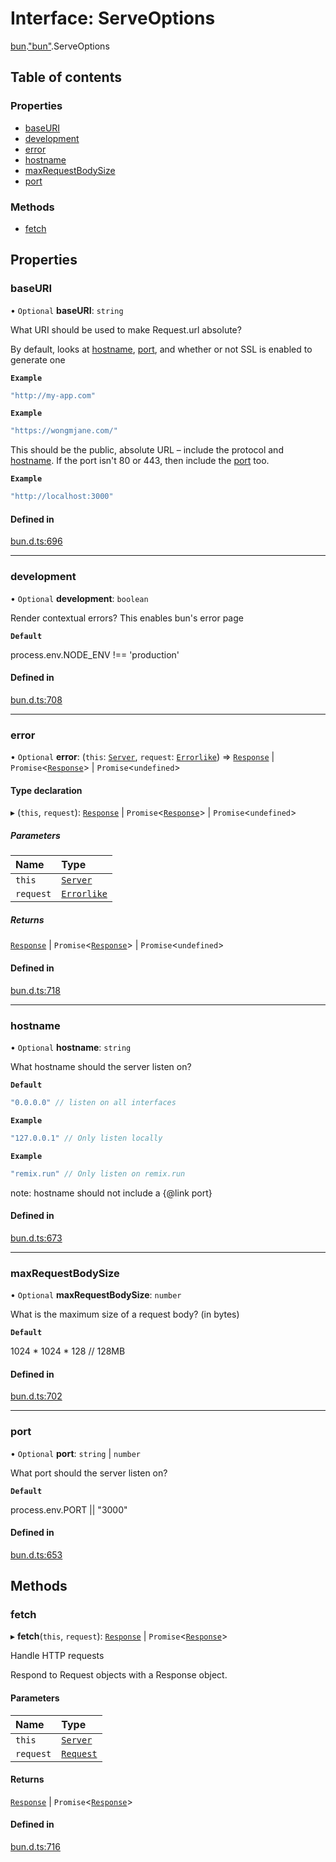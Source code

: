 # Interface: ServeOptions

[bun](../modules/bun.md).["bun"](../modules/bun._bun_.md).ServeOptions

## Table of contents

### Properties

- [baseURI](bun._bun_.ServeOptions.md#baseuri)
- [development](bun._bun_.ServeOptions.md#development)
- [error](bun._bun_.ServeOptions.md#error)
- [hostname](bun._bun_.ServeOptions.md#hostname)
- [maxRequestBodySize](bun._bun_.ServeOptions.md#maxrequestbodysize)
- [port](bun._bun_.ServeOptions.md#port)

### Methods

- [fetch](bun._bun_.ServeOptions.md#fetch)

## Properties

### baseURI

• `Optional` **baseURI**: `string`

What URI should be used to make Request.url absolute?

By default, looks at [hostname](bun._bun_.ServeOptions.md#hostname), [port](bun._bun_.ServeOptions.md#port), and whether or not SSL is enabled to generate one

**`Example`**

```js
"http://my-app.com"
```

**`Example`**

```js
"https://wongmjane.com/"
```

This should be the public, absolute URL – include the protocol and [hostname](bun._bun_.ServeOptions.md#hostname). If the port isn't 80 or 443, then include the [port](bun._bun_.ServeOptions.md#port) too.

**`Example`**

```ts
"http://localhost:3000"
```

#### Defined in

[bun.d.ts:696](https://github.com/goodcodedev/bun-types/blob/8bd1b3a/bun.d.ts#L696)

___

### development

• `Optional` **development**: `boolean`

Render contextual errors? This enables bun's error page

**`Default`**

process.env.NODE_ENV !== 'production'

#### Defined in

[bun.d.ts:708](https://github.com/goodcodedev/bun-types/blob/8bd1b3a/bun.d.ts#L708)

___

### error

• `Optional` **error**: (`this`: [`Server`](bun._bun_.Server.md), `request`: [`Errorlike`](bun._bun_.Errorlike.md)) => [`Response`](../classes/globals.Response.md) \| `Promise`<[`Response`](../classes/globals.Response.md)\> \| `Promise`<`undefined`\>

#### Type declaration

▸ (`this`, `request`): [`Response`](../classes/globals.Response.md) \| `Promise`<[`Response`](../classes/globals.Response.md)\> \| `Promise`<`undefined`\>

##### Parameters

| Name | Type |
| :------ | :------ |
| `this` | [`Server`](bun._bun_.Server.md) |
| `request` | [`Errorlike`](bun._bun_.Errorlike.md) |

##### Returns

[`Response`](../classes/globals.Response.md) \| `Promise`<[`Response`](../classes/globals.Response.md)\> \| `Promise`<`undefined`\>

#### Defined in

[bun.d.ts:718](https://github.com/goodcodedev/bun-types/blob/8bd1b3a/bun.d.ts#L718)

___

### hostname

• `Optional` **hostname**: `string`

What hostname should the server listen on?

**`Default`**

```js
"0.0.0.0" // listen on all interfaces
```

**`Example`**

```js
"127.0.0.1" // Only listen locally
```

**`Example`**

```js
"remix.run" // Only listen on remix.run
````

note: hostname should not include a {@link port}

#### Defined in

[bun.d.ts:673](https://github.com/goodcodedev/bun-types/blob/8bd1b3a/bun.d.ts#L673)

___

### maxRequestBodySize

• `Optional` **maxRequestBodySize**: `number`

What is the maximum size of a request body? (in bytes)

**`Default`**

1024 * 1024 * 128 // 128MB

#### Defined in

[bun.d.ts:702](https://github.com/goodcodedev/bun-types/blob/8bd1b3a/bun.d.ts#L702)

___

### port

• `Optional` **port**: `string` \| `number`

What port should the server listen on?

**`Default`**

process.env.PORT || "3000"

#### Defined in

[bun.d.ts:653](https://github.com/goodcodedev/bun-types/blob/8bd1b3a/bun.d.ts#L653)

## Methods

### fetch

▸ **fetch**(`this`, `request`): [`Response`](../classes/globals.Response.md) \| `Promise`<[`Response`](../classes/globals.Response.md)\>

Handle HTTP requests

Respond to Request objects with a Response object.

#### Parameters

| Name | Type |
| :------ | :------ |
| `this` | [`Server`](bun._bun_.Server.md) |
| `request` | [`Request`](../classes/globals.Request.md) |

#### Returns

[`Response`](../classes/globals.Response.md) \| `Promise`<[`Response`](../classes/globals.Response.md)\>

#### Defined in

[bun.d.ts:716](https://github.com/goodcodedev/bun-types/blob/8bd1b3a/bun.d.ts#L716)
